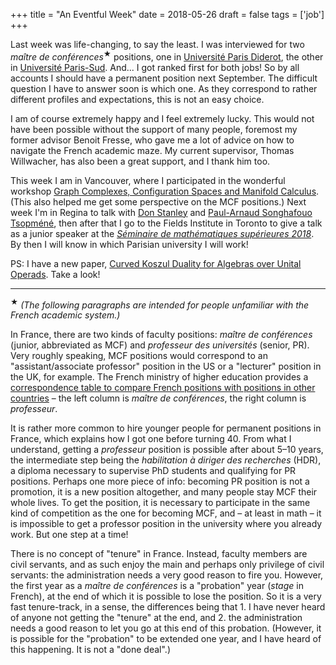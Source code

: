 +++
title = "An Eventful Week"
date = 2018-05-26
draft = false
tags = ['job']
+++

Last week was life-changing, to say the least. I was interviewed for two *maître de conférences*<sup>★</sup> positions, one in [Université Paris Diderot](https://www.univ-paris-diderot.fr/), the other in [Université Paris-Sud](http://www.u-psud.fr/fr/index.html). And... I got ranked first for both jobs! So by all accounts I should have a permanent position next September. The difficult question I have to answer soon is which one. As they correspond to rather different profiles and expectations, this is not an easy choice.

I am of course extremely happy and I feel extremely lucky. This would not have been possible without the support of many people, foremost my former advisor Benoit Fresse, who gave me a lot of advice on how to navigate the French academic maze. My current supervisor, Thomas Willwacher, has also been a great support, and I thank him too.

This week I am in Vancouver, where I participated in the wonderful workshop [Graph Complexes, Configuration Spaces and Manifold Calculus](https://www.pims.math.ca/scientific-event/180522-gccsmc). (This also helped me get some perspective on the MCF positions.) Next week I'm in Regina to talk with [Don Stanley](https://www.uregina.ca/science/mathstat/faculty-staff/faculty/stanley-donald.html) and [Paul-Arnaud Songhafouo Tsopméné](https://www.uregina.ca/science/mathstat/faculty-staff/postdoctoral/tsopmene-paul.html), then after that I go to the Fields Institute in Toronto to give a talk as a junior speaker at the [*Séminaire de mathématiques supérieures 2018*](http://www.fields.utoronto.ca/activities/17-18/sms-2018). By then I will know in which Parisian university I will work!

PS: I have a new paper, [Curved Koszul Duality for Algebras over Unital Operads](https://idrissi.eu/en/research/curved-koszul/). Take a look!

---

<sup>★</sup> *(The following paragraphs are intended for people unfamiliar with the French academic system.)*

In France, there are two kinds of faculty positions: *maître de conférences* (junior, abbreviated as MCF) and *professeur des universités* (senior, PR). Very roughly speaking, MCF positions would correspond to an "assistant/associate professor" position in the US or a "lecturer" position in the UK, for example. The French ministry of higher education provides a [correspondence table to compare French positions with positions in other countries](https://www.galaxie.enseignementsup-recherche.gouv.fr/ensup/pdf/EC_pays_etrangers/Tableau_comparaison_au_26_septembre_2012.pdf) – the left column is *maître de conférences*, the right column is *professeur*. 

It is rather more common to hire younger people for permanent positions in France, which explains how I got one before turning 40. From what I understand, getting a *professeur* position is possible after about 5–10 years, the intermediate step being the *habilitation à diriger des recherches* (HDR), a diploma necessary to supervise PhD students and qualifying for PR positions. Perhaps one more piece of info: becoming PR position is not a promotion, it is a new position altogether, and many people stay MCF their whole lives. To get the position, it is necessary to participate in the same kind of competition as the one for becoming MCF, and – at least in math – it is impossible to get a professor position in the university where you already work. But one step at a time!

There is no concept of "tenure" in France. Instead, faculty members are civil servants, and as such enjoy the main and perhaps only privilege of civil servants: the administration needs a very good reason to fire you. However, the first year as a *maître de conférences* is a "probation" year (*stage* in French), at the end of which it is possible to lose the position. So it is a very fast tenure-track, in a sense, the differences being that 1. I have never heard of anyone not getting the "tenure" at the end, and 2. the administration needs a good reason to let you go at this end of this probation. (However, it is possible for the "probation" to be extended one year, and I have heard of this happening. It is not a "done deal".)
